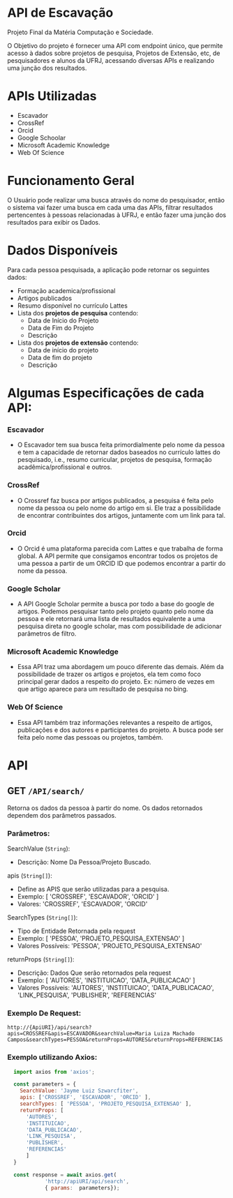 # API de Escavação 

Projeto Final da Matéria Computação e Sociedade.

O Objetivo do projeto é fornecer uma API com endpoint único, que permite acesso à dados sobre projetos de pesquisa, Projetos de Extensão, etc, de pesquisadores e alunos da UFRJ, acessando diversas APIs e realizando uma junção dos resultados.

# APIs Utilizadas

- Escavador
- CrossRef
- Orcid
- Google Schoolar
- Microsoft Academic Knowledge
- Web Of Science

# Funcionamento Geral

O Usuário pode realizar uma busca através do nome do pesquisador, então o sistema vai fazer uma busca em cada uma das APIs, filtrar resultados pertencentes à pessoas relacionadas à UFRJ, e então fazer uma junção dos resultados para exibir os Dados.


# Dados Disponíveis

Para cada pessoa pesquisada, a aplicação pode retornar os seguintes dados:

- Formação academica/profissional
- Artigos publicados
- Resumo disponível no currículo Lattes
- Lista dos **projetos de pesquisa** contendo:
  - Data de Início do Projeto 
  - Data de Fim do Projeto
  - Descrição
- Lista dos **projetos de extensão** contendo:
  - Data de início do projeto 
  - Data de fim do projeto
  - Descrição

# Algumas Especificações de cada API:
### Escavador
  - O Escavador tem sua busca feita primordialmente pelo nome da pessoa e tem a capacidade de retornar dados baseados no currículo lattes do pesquisado, i.e., resumo curricular, projetos de pesquisa, formação acadêmica/profissional e outros.
### CrossRef
  - O Crossref faz busca por artigos publicados, a pesquisa é feita pelo nome da pessoa ou pelo nome do artigo em si. Ele traz a possibilidade de encontrar contribuintes dos artigos, juntamente com um link para tal.
### Orcid
  - O Orcid é uma plataforma parecida com Lattes e que trabalha de forma global. A API permite que consigamos encontrar todos os projetos de uma pessoa a partir de um ORCID ID que podemos encontrar a partir do nome da pessoa. 
### Google Scholar
  - A API Google Scholar permite a busca por todo a base do google de artigos. Podemos pesquisar tanto pelo projeto quanto pelo nome da pessoa e ele retornará uma lista de resultados equivalente a uma pesquisa direta no google scholar, mas com possibilidade de adicionar parâmetros de filtro.
### Microsoft Academic Knowledge
  - Essa API traz uma abordagem um pouco diferente das demais. Além da possibilidade de trazer os artigos e projetos, ela tem como foco principal gerar dados a respeito do projeto. Ex: número de vezes em que artigo aparece para um resultado de pesquisa no bing.
### Web Of Science
  - Essa API também traz informações relevantes a respeito de artigos, publicações e dos autores e participantes do projeto. A busca pode ser feita pelo nome das pessoas ou projetos, também.


# API

## **GET**    ```/API/search/```
Retorna os dados da pessoa à partir do nome. Os dados retornados dependem dos parâmetros passados.

### Parâmetros:
SearchValue (```String```): 
- Descrição: Nome Da Pessoa/Projeto Buscado.

apis (```String[]```): 
- Define as APIS que serão utilizadas para a pesquisa.
- Exemplo: [ 'CROSSREF', 'ESCAVADOR', 'ORCID' ]
- Valores: 'CROSSREF', 'ESCAVADOR', 'ORCID'

SearchTypes (```String[]```):
- Tipo de Entidade Retornada pela request 
- Exemplo: [ 'PESSOA', 'PROJETO_PESQUISA_EXTENSAO' ]
- Valores Possíveis:  'PESSOA', 'PROJETO_PESQUISA_EXTENSAO' 

returnProps (```String[]```):
- Descrição: Dados Que serão retornados pela request
- Exemplo: [ 'AUTORES', 'INSTITUICAO', 'DATA_PUBLICACAO' ]
- Valores Possíveis: 'AUTORES', 'INSTITUICAO', 'DATA_PUBLICACAO', 'LINK_PESQUISA', 'PUBLISHER', 'REFERENCIAS'


### Exemplo De Request:

```
http://{ApiURI}/api/search?apis=CROSSREF&apis=ESCAVADOR&searchValue=Maria Luiza Machado Campos&searchTypes=PESSOA&returnProps=AUTORES&returnProps=REFERENCIAS
```

### Exemplo utilizando Axios:

```javascript
  import axios from 'axios';

  const parameters = {
    SearchValue: 'Jayme Luiz Szwarcfiter',
    apis: ['CROSSREF', 'ESCAVADOR', 'ORCID' ],
    searchTypes: [ 'PESSOA', 'PROJETO_PESQUISA_EXTENSAO' ],
    returnProps: [
      'AUTORES', 
      'INSTITUICAO', 
      'DATA_PUBLICACAO', 
      'LINK_PESQUISA', 
      'PUBLISHER', 
      'REFERENCIAS'
      ]
  }

  const response = await axios.get(
            'http://apiURI/api/search',
            { params:  parameters});
```




